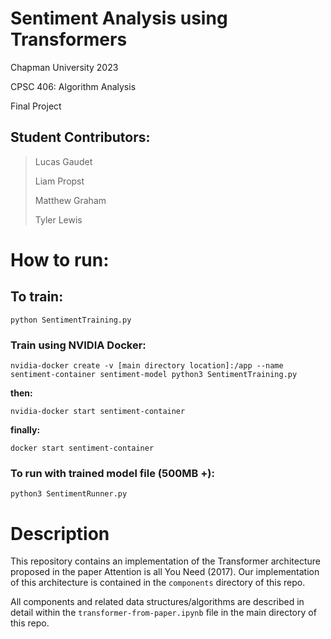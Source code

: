 # Sentiment Analysis using Transformers
Chapman University 2023

CPSC 406: Algorithm Analysis

Final Project
## Student Contributors:


> Lucas Gaudet
>
> Liam Propst
>
> Matthew Graham
>
> Tyler Lewis


# How to run:

## To train:

    python SentimentTraining.py

### Train using NVIDIA Docker:

    nvidia-docker create -v [main directory location]:/app --name sentiment-container sentiment-model python3 SentimentTraining.py
 
**then:**

    nvidia-docker start sentiment-container

**finally:**

    docker start sentiment-container


### To run with trained model file (500MB +):

    python3 SentimentRunner.py

# Description

This repository contains an implementation of the Transformer architecture proposed in the paper Attention is all You Need (2017). Our implementation of this architecture is contained in the `components` directory of this repo.

All components and related data structures/algorithms are described in detail within the `transformer-from-paper.ipynb` file in the main directory of this repo.

#
<!-- 


The project must be open source and on a public git repository. It must contain a file called LICENSE such as, for example, the MIT License. It also must contain a file .gitignore. See also Git best practices.
The repository must be structured in a way that makes it as easy as possible for a reader to access the relevant information. This includes proper use of markdown syntax.

There should be an introduction motivating the project and explaining why it is interesting (a good project has a convincing narrative).
There should be a literature review, references to related work and theoretical background (a good project describes the wider context in which it is situated). References are more useful when it is clear how they relate to the specifics of the project (just "dumping references at the end" is not useful).

The readme must contain a description of how to deploy and run the software.
The code must run, be well commented and documented.
The documentation should include, for example (adapt as appropriate):

What components does the software consist of? How do components interact?

What programming languages and APIs are used?

What data structures and algorithms did you implement?

How was the work divided between group members? Who was responsible for what?

Beware of Plagiarism: Make sure that if you took some code from somewhere you make clear, both in the code and in the documentation, from where you took it.

Give details of how the software was tested. Most projects should have code that was used for testing. Provide the tests that have been written, as well as a description of how to run the tests and reproduce the test test results.

Depending on the project, there may be other ways of validating the software (eg questionnaires, data analysis, and more).
Describe what works and what does not. Did your plans change? What is left to do?

Suggest directions for future development. Ideally, a list of possible extensions is described and designed, including details of how the current code base should be modified for the extension.

The last point is particularly important to me. A good open source project is one that inspires others to take it further and provides a basis for future developments. -->